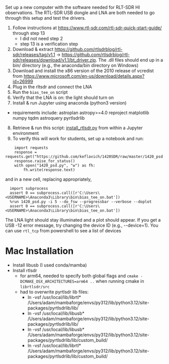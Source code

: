 Set up a new computer with the software needed for RLT-SDR HI observations.  The RTL-SDR USB dongle and LNA are both needed to go through this setup and test the drivers.

1. Follow instructions at https://www.rtl-sdr.com/rtl-sdr-quick-start-guide/ through step 13
   * I did not need step 2
   * step 13 is a verification step
2. Download & extract https://github.com/rtlsdrblog/rtl-sdr/releases/tag/v1.1 -> https://github.com/rtlsdrblog/rtl-sdr/releases/download/v1.1/bt_driver.zip.  The .dll files should end up in a bin/ directory (e.g., the anaconda/bin directory on Windows)
3. Download and install the x86 version of the 2010 release of vcredist from https://www.microsoft.com/en-us/download/details.aspx?id=26999
4. Plug in the rltsdr and connect the LNA
5. Run the `bias_tee_on` script
6. Verify that the LNA is on: the light should turn on
7. Install & run Jupyter using anaconda (python3 version)
 * requirements include:
    astroplan
    astropy>=4.0
    reproject
    matplotlib
    numpy
    tqdm
    astroquery
    pyrtlsdrlib   
8. Retrieve & run this script: [install_rtlsdr.py](install_rtlsdr.py) from within a Jupyter environment
9. To verify this will work for students, set up a notebook and run:

```
    import requests
    response = requests.get("https://github.com/keflavich/1420SDR/raw/master/1420_psd.py")
    response.raise_for_status()
    with open("1420_psd.py", "w") as fh:
        fh.write(response.text)
```

and in a new cell, replacing <USERNAME> appropriately,

```
  import subprocess
  assert 0 == subprocess.call([r'C:\Users\<USERNAME>\Anaconda3\Library\bin\bias_tee_on.bat'])
  %run 1420_psd.py -i 5 --do_fsw --progressbar --verbose --doplot
  assert 0 == subprocess.call([r'C:\Users\<USERNAME>\Anaconda3\Library\bin\bias_tee_on.bat'])
```

The LNA light should stay illuminated and a plot should appear.
If you get a USB -12 error message, try changing the device ID (e.g., --device=1).
You can use `rtl_tcp` from powershell to see a list of devices



Mac Installation
================

 * Install libusb (I used conda/mamba)
 * Install rtlsdr
   * for arm64, needed to specify both global flags and `cmake -DCMAKE_OSX_ARCHITECTURES=arm64 ..` when running cmake in `librtlsdr/src`
   * had to overwrite pyrtlsdr lib files:
     * ln -vsf /usr/local/lib/librtl* /Users/adam/mambaforge/envs/py312/lib/python3.12/site-packages/pyrtlsdrlib/lib/
     * ln -vsf /usr/local/lib/libusb* /Users/adam/mambaforge/envs/py312/lib/python3.12/site-packages/pyrtlsdrlib/lib/
     * ln -vsf /usr/local/lib/libusb* /Users/adam/mambaforge/envs/py312/lib/python3.12/site-packages/pyrtlsdrlib/lib/custom_build/
     * ln -vsf /usr/local/lib/librtl* /Users/adam/mambaforge/envs/py312/lib/python3.12/site-packages/pyrtlsdrlib/lib/custom_build/
